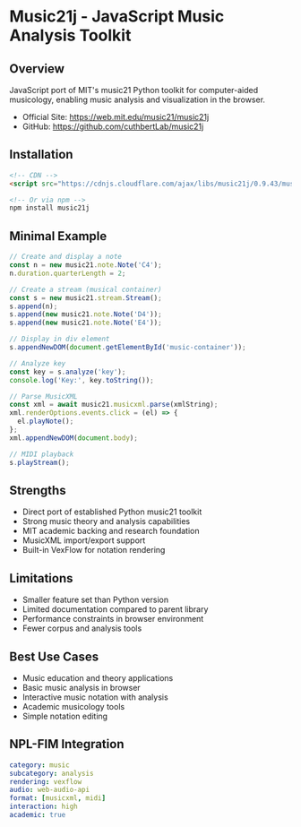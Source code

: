 # Music21j - JavaScript Music Analysis Toolkit

## Overview
JavaScript port of MIT's music21 Python toolkit for computer-aided musicology, enabling music analysis and visualization in the browser.
- Official Site: https://web.mit.edu/music21/music21j
- GitHub: https://github.com/cuthbertLab/music21j

## Installation
```html
<!-- CDN -->
<script src="https://cdnjs.cloudflare.com/ajax/libs/music21j/0.9.43/music21.min.js"></script>

<!-- Or via npm -->
npm install music21j
```

## Minimal Example
```javascript
// Create and display a note
const n = new music21.note.Note('C4');
n.duration.quarterLength = 2;

// Create a stream (musical container)
const s = new music21.stream.Stream();
s.append(n);
s.append(new music21.note.Note('D4'));
s.append(new music21.note.Note('E4'));

// Display in div element
s.appendNewDOM(document.getElementById('music-container'));

// Analyze key
const key = s.analyze('key');
console.log('Key:', key.toString());

// Parse MusicXML
const xml = await music21.musicxml.parse(xmlString);
xml.renderOptions.events.click = (el) => {
  el.playNote();
};
xml.appendNewDOM(document.body);

// MIDI playback
s.playStream();
```

## Strengths
- Direct port of established Python music21 toolkit
- Strong music theory and analysis capabilities
- MIT academic backing and research foundation
- MusicXML import/export support
- Built-in VexFlow for notation rendering

## Limitations
- Smaller feature set than Python version
- Limited documentation compared to parent library
- Performance constraints in browser environment
- Fewer corpus and analysis tools

## Best Use Cases
- Music education and theory applications
- Basic music analysis in browser
- Interactive music notation with analysis
- Academic musicology tools
- Simple notation editing

## NPL-FIM Integration
```yaml
category: music
subcategory: analysis
rendering: vexflow
audio: web-audio-api
format: [musicxml, midi]
interaction: high
academic: true
```